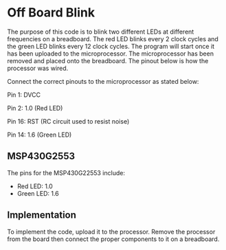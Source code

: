 # Off Board Blink
The purpose of this code is to blink two different LEDs at different frequencies on a breadboard. The red LED blinks every 2 clock cycles and the green LED blinks every 12 clock cycles. The program will start once it has been uploaded to the microprocessor. The microprocessor has been removed and placed onto the breadboard. The pinout below is how the processor was wired.

Connect the correct pinouts to the microprocessor as stated below:

Pin 1: DVCC

Pin 2: 1.0 (Red LED)

Pin 16: RST (RC circuit used to resist noise)

Pin 14: 1.6 (Green LED)


## MSP430G2553
The pins for the MSP430G22553 include:
* Red LED: 1.0
* Green LED: 1.6


## Implementation
To implement the code, upload it to the processor. Remove the processor from the board then connect the proper components to it on a breadboard.
